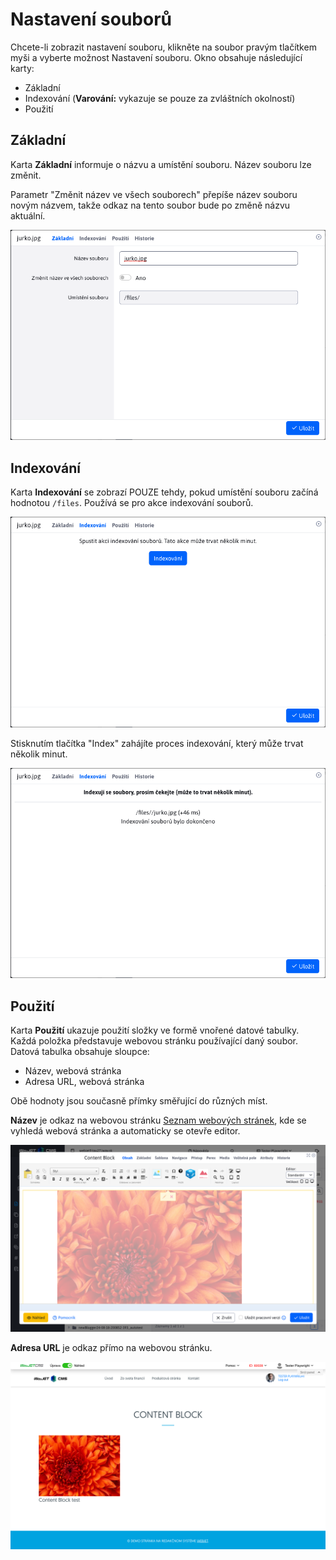 # Nastavení souborů

Chcete-li zobrazit nastavení souboru, klikněte na soubor pravým tlačítkem myši a vyberte možnost Nastavení souboru. Okno obsahuje následující karty:
- Základní
- Indexování (**Varování:** vykazuje se pouze za zvláštních okolností)
- Použití

## Základní

Karta **Základní** informuje o názvu a umístění souboru. Název souboru lze změnit.

Parametr "Změnit název ve všech souborech" přepíše název souboru novým názvem, takže odkaz na tento soubor bude po změně názvu aktuální.

![](file_settings_basic.png)

## Indexování

Karta **Indexování** se zobrazí POUZE tehdy, pokud umístění souboru začíná hodnotou `/files`. Používá se pro akce indexování souborů.

![](file_settings_index.png)

Stisknutím tlačítka "Index" zahájíte proces indexování, který může trvat několik minut.

![](file_settings_index_done.png)

## Použití

Karta **Použití** ukazuje použití složky ve formě vnořené datové tabulky. Každá položka představuje webovou stránku používající daný soubor. Datová tabulka obsahuje sloupce:
- Název, webová stránka
- Adresa URL, webová stránka

Obě hodnoty jsou současně přímky směřující do různých míst.

**Název** je odkaz na webovou stránku [Seznam webových stránek](../../../../redactor/webpages/README.md), kde se vyhledá webová stránka a automaticky se otevře editor.

![](file_link_A.png)

**Adresa URL** je odkaz přímo na webovou stránku.

![](file_link_B.png)
